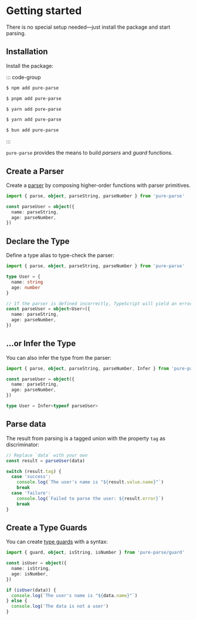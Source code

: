 # Getting started

There is no special setup needed—just install the package and start parsing.

## Installation

Install the package:

::: code-group

```sh [npm]
$ npm add pure-parse
```

```sh [pnpm]
$ pnpm add pure-parse
```

```sh [yarn]
$ yarn add pure-parse
```

```sh [yarn (pnp)]
$ yarn add pure-parse
```

```sh [bun]
$ bun add pure-parse
```

:::

`pure-parse` provides the means to build _parsers_ and _guard_ functions.

## Create a Parser

Create a [parser](parsers) by composing higher-order functions with parser primitives.

```ts
import { parse, object, parseString, parseNumber } from 'pure-parse'

const parseUser = object({
  name: parseString,
  age: parseNumber,
})
```

## Declare the Type

Define a type alias to type-check the parser:

```ts
import { parse, object, parseString, parseNumber } from 'pure-parse'

type User = {
  name: string
  age: number
}

// If the parser is defined incorrectly, TypeScript will yield an error
const parseUser = object<User>({
  name: parseString,
  age: parseNumber,
})
```

## ...or Infer the Type

You can also infer the type from the parser:

```ts
import { parse, object, parseString, parseNumber, Infer } from 'pure-parse'

const parseUser = object({
  name: parseString,
  age: parseNumber,
})

type User = Infer<typeof parseUser>
```

## Parse data

The result from parsing is a tagged union with the property `tag` as discriminator:

```ts
// Replace `data` with your own
const result = parseUser(data)

switch (result.tag) {
  case 'success':
    console.log(`The user's name is "${result.value.name}"`)
    break
  case 'failure':
    console.log(`Failed to parse the user: ${result.error}`)
    break
}
```

## Create a Type Guards

You can create [type guards](guards) with a syntax:

```ts
import { guard, object, isString, isNumber } from 'pure-parse/guard'

const isUser = object({
  name: isString,
  age: isNumber,
})

if (isUser(data)) {
  console.log(`The user's name is "${data.name}"`)
} else {
  console.log('The data is not a user')
}
```
